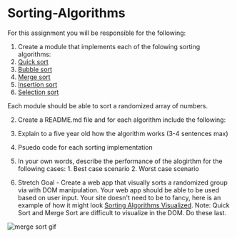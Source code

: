 # Sorting-Algorithms

For this assignment you will be responsible for the following:

1. Create a module that implements each of the folowing sorting algorithms:
  1. [Quick sort](https://en.wikipedia.org/wiki/Quicksort)
  2. [Bubble sort](https://en.wikipedia.org/wiki/Bubble_sort)
  2. [Merge sort](https://en.wikipedia.org/wiki/Merge_sort)
  3. [Insertion sort](https://en.wikipedia.org/wiki/Insertion_sort)
  4. [Selection sort](https://en.wikipedia.org/wiki/Selection_sort)
  
Each module should be able to sort a randomized array of numbers.

2. Create a README.md file and for each algorithm include the following:
  1. Explain to a five year old how the algorithm works (3-4 sentences max)
  2. Psuedo code for each sorting implementation
  3. In your own words, describe the performance of the alogirthm for the following cases:
    1. Best case scenario
    2. Worst case scenario

3. Stretch Goal - Create a web app that visually sorts a randomized group via with DOM manipulation. Your web app should be able to be used based on user input. Your site doesn't need to be to fancy, here is an example of how it might look [Sorting Algorithms Visualized](https://www.youtube.com/watch?v=kPRA0W1kECg).
Note: Quick Sort and Merge Sort are difficult to visualize in the DOM. Do these last.

![merge sort gif](https://upload.wikimedia.org/wikipedia/commons/c/c5/Merge_sort_animation2.gif "Merge Sort gif")
